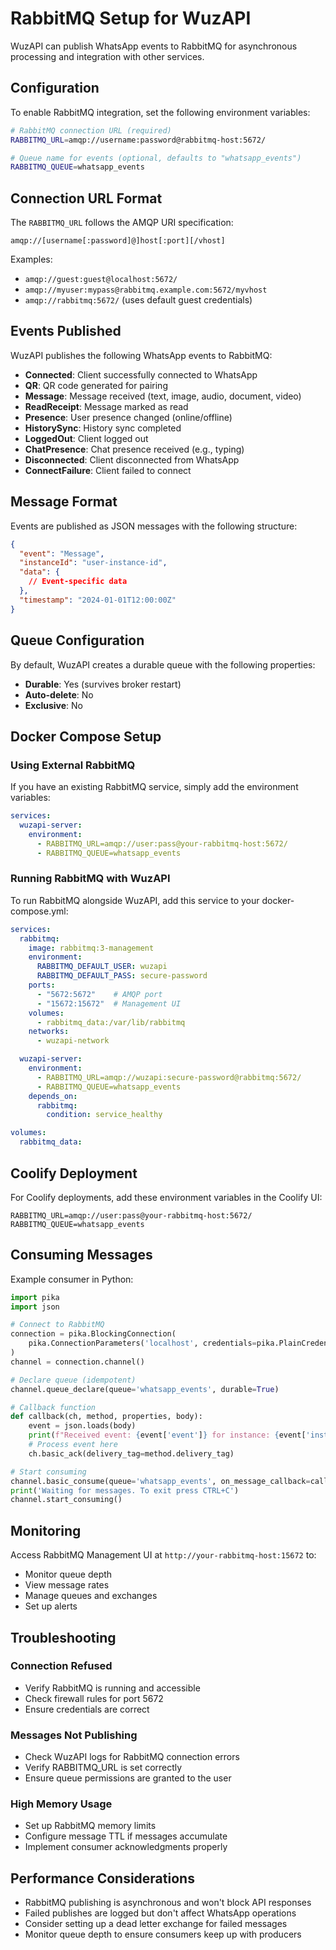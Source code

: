 # RabbitMQ Setup for WuzAPI

WuzAPI can publish WhatsApp events to RabbitMQ for asynchronous processing and integration with other services.

## Configuration

To enable RabbitMQ integration, set the following environment variables:

```bash
# RabbitMQ connection URL (required)
RABBITMQ_URL=amqp://username:password@rabbitmq-host:5672/

# Queue name for events (optional, defaults to "whatsapp_events")
RABBITMQ_QUEUE=whatsapp_events
```

## Connection URL Format

The `RABBITMQ_URL` follows the AMQP URI specification:

```
amqp://[username[:password]@]host[:port][/vhost]
```

Examples:
- `amqp://guest:guest@localhost:5672/`
- `amqp://myuser:mypass@rabbitmq.example.com:5672/myvhost`
- `amqp://rabbitmq:5672/` (uses default guest credentials)

## Events Published

WuzAPI publishes the following WhatsApp events to RabbitMQ:

- **Connected**: Client successfully connected to WhatsApp
- **QR**: QR code generated for pairing
- **Message**: Message received (text, image, audio, document, video)
- **ReadReceipt**: Message marked as read
- **Presence**: User presence changed (online/offline)
- **HistorySync**: History sync completed
- **LoggedOut**: Client logged out
- **ChatPresence**: Chat presence received (e.g., typing)
- **Disconnected**: Client disconnected from WhatsApp
- **ConnectFailure**: Client failed to connect

## Message Format

Events are published as JSON messages with the following structure:

```json
{
  "event": "Message",
  "instanceId": "user-instance-id",
  "data": {
    // Event-specific data
  },
  "timestamp": "2024-01-01T12:00:00Z"
}
```

## Queue Configuration

By default, WuzAPI creates a durable queue with the following properties:
- **Durable**: Yes (survives broker restart)
- **Auto-delete**: No
- **Exclusive**: No

## Docker Compose Setup

### Using External RabbitMQ

If you have an existing RabbitMQ service, simply add the environment variables:

```yaml
services:
  wuzapi-server:
    environment:
      - RABBITMQ_URL=amqp://user:pass@your-rabbitmq-host:5672/
      - RABBITMQ_QUEUE=whatsapp_events
```

### Running RabbitMQ with WuzAPI

To run RabbitMQ alongside WuzAPI, add this service to your docker-compose.yml:

```yaml
services:
  rabbitmq:
    image: rabbitmq:3-management
    environment:
      RABBITMQ_DEFAULT_USER: wuzapi
      RABBITMQ_DEFAULT_PASS: secure-password
    ports:
      - "5672:5672"    # AMQP port
      - "15672:15672"  # Management UI
    volumes:
      - rabbitmq_data:/var/lib/rabbitmq
    networks:
      - wuzapi-network

  wuzapi-server:
    environment:
      - RABBITMQ_URL=amqp://wuzapi:secure-password@rabbitmq:5672/
      - RABBITMQ_QUEUE=whatsapp_events
    depends_on:
      rabbitmq:
        condition: service_healthy

volumes:
  rabbitmq_data:
```

## Coolify Deployment

For Coolify deployments, add these environment variables in the Coolify UI:

```
RABBITMQ_URL=amqp://user:pass@your-rabbitmq-host:5672/
RABBITMQ_QUEUE=whatsapp_events
```

## Consuming Messages

Example consumer in Python:

```python
import pika
import json

# Connect to RabbitMQ
connection = pika.BlockingConnection(
    pika.ConnectionParameters('localhost', credentials=pika.PlainCredentials('user', 'pass'))
)
channel = connection.channel()

# Declare queue (idempotent)
channel.queue_declare(queue='whatsapp_events', durable=True)

# Callback function
def callback(ch, method, properties, body):
    event = json.loads(body)
    print(f"Received event: {event['event']} for instance: {event['instanceId']}")
    # Process event here
    ch.basic_ack(delivery_tag=method.delivery_tag)

# Start consuming
channel.basic_consume(queue='whatsapp_events', on_message_callback=callback)
print('Waiting for messages. To exit press CTRL+C')
channel.start_consuming()
```

## Monitoring

Access RabbitMQ Management UI at `http://your-rabbitmq-host:15672` to:
- Monitor queue depth
- View message rates
- Manage queues and exchanges
- Set up alerts

## Troubleshooting

### Connection Refused
- Verify RabbitMQ is running and accessible
- Check firewall rules for port 5672
- Ensure credentials are correct

### Messages Not Publishing
- Check WuzAPI logs for RabbitMQ connection errors
- Verify RABBITMQ_URL is set correctly
- Ensure queue permissions are granted to the user

### High Memory Usage
- Set up RabbitMQ memory limits
- Configure message TTL if messages accumulate
- Implement consumer acknowledgments properly

## Performance Considerations

- RabbitMQ publishing is asynchronous and won't block API responses
- Failed publishes are logged but don't affect WhatsApp operations
- Consider setting up a dead letter exchange for failed messages
- Monitor queue depth to ensure consumers keep up with producers